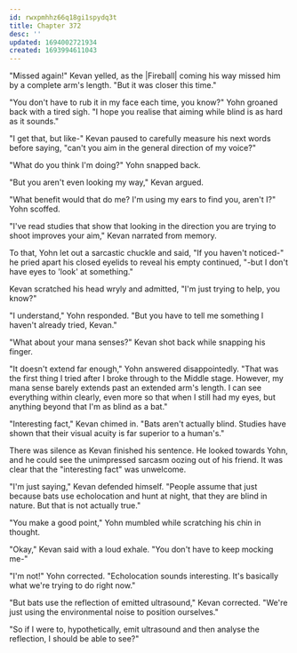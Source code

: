 ```yaml
---
id: rwxpmhhz66q18gi1spydq3t
title: Chapter 372
desc: ''
updated: 1694002721934
created: 1693994611043
---
```


"Missed again!" Kevan yelled, as the |Fireball| coming his way missed him by a complete arm's length. "But it was closer this time."

"You don't have to rub it in my face each time, you know?" Yohn groaned back with a tired sigh. "I hope you realise that aiming while blind is as hard as it sounds."

"I get that, but like-" Kevan paused to carefully measure his next words before saying, "can't you aim in the general direction of my voice?"

"What do you think I'm doing?" Yohn snapped back.

"But you aren't even looking my way," Kevan argued.

"What benefit would that do me? I'm using my ears to find you, aren't I?" Yohn scoffed.

"I've read studies that show that looking in the direction you are trying to shoot improves your aim," Kevan narrated from memory.

To that, Yohn let out a sarcastic chuckle and said, "If you haven't noticed-" he pried apart his closed eyelids to reveal his empty continued, "-but I don't have eyes to 'look' at something."

Kevan scratched his head wryly and admitted, "I'm just trying to help, you know?"

"I understand," Yohn responded. "But you have to tell me something I haven't already tried, Kevan."

"What about your mana senses?" Kevan shot back while snapping his finger.

"It doesn't extend far enough," Yohn answered disappointedly. "That was the first thing I tried after I broke through to the Middle stage. However, my mana sense barely extends past an extended arm's length. I can see everything within clearly, even more so that when I still had my eyes, but anything beyond that I'm as blind as a bat."

"Interesting fact," Kevan chimed in. "Bats aren't actually blind. Studies have shown that their visual acuity is far superior to a human's."

There was silence as Kevan finished his sentence. He looked towards Yohn, and he could see the unimpressed sarcasm oozing out of his friend. It was clear that the "interesting fact" was unwelcome.

"I'm just saying," Kevan defended himself. "People assume that just because bats use echolocation and hunt at night, that they are blind in nature. But that is not actually true."

"You make a good point," Yohn mumbled while scratching his chin in thought.

"Okay," Kevan said with a loud exhale. "You don't have to keep mocking me-"

"I'm not!" Yohn corrected. "Echolocation sounds interesting. It's basically what we're trying to do right now."

"But bats use the reflection of emitted ultrasound," Kevan corrected. "We're just using the environmental noise to position ourselves."

"So if I were to, hypothetically, emit ultrasound and then analyse the reflection, I should be able to see?"